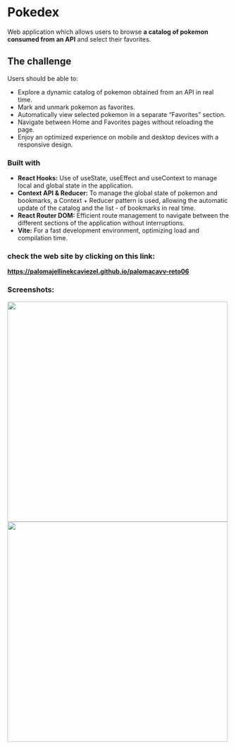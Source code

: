 # Pokedex
Web application which allows users to browse **a catalog of pokemon consumed from an API** and select their favorites.

## The challenge

Users should be able to:

- Explore a dynamic catalog of pokemon obtained from an API in real time.
- Mark and unmark pokemon as favorites.
- Automatically view selected pokemon in a separate “Favorites” section.
- Navigate between Home and Favorites pages without reloading the page.
- Enjoy an optimized experience on mobile and desktop devices with a responsive design.

### Built with

- **React Hooks:** Use of useState, useEffect and useContext to manage local and global state in the application.
- **Context API & Reducer:** To manage the global state of pokemon and bookmarks, a Context + Reducer pattern is used, allowing the automatic update of the catalog and the list - of bookmarks in real time.
- **React Router DOM:** Efficient route management to navigate between the different sections of the application without interruptions.
- **Vite:** For a fast development environment, optimizing load and compilation time.
  
### check the web site by clicking on this link:

**https://palomajellinekcaviezel.github.io/palomacavv-reto06**

### Screenshots:

<img src="https://github.com/user-attachments/assets/91b9fbc4-d689-4550-80f2-5295be083d37" width="500" />
<img src="https://github.com/user-attachments/assets/0cbe1be6-65fb-438c-aba3-43d35dfdc426" width="500" />



